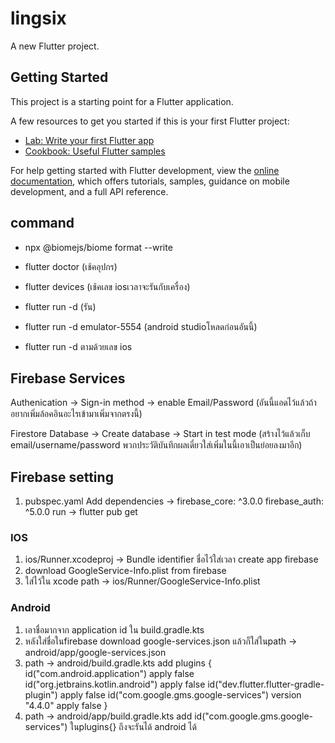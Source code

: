 # lingsix

A new Flutter project.

## Getting Started

This project is a starting point for a Flutter application.

A few resources to get you started if this is your first Flutter project:

- [Lab: Write your first Flutter app](https://docs.flutter.dev/get-started/codelab)
- [Cookbook: Useful Flutter samples](https://docs.flutter.dev/cookbook)

For help getting started with Flutter development, view the
[online documentation](https://docs.flutter.dev/), which offers tutorials,
samples, guidance on mobile development, and a full API reference.



## command
- npx @biomejs/biome format --write

- flutter doctor (เช้คอุปกร)
- flutter devices (เช้คเลข iosเวลาจะรันกับเครื่อง)
- flutter run -d (รัน)
- flutter run -d emulator-5554 (android studioโหลดก่อนอันนี้)
- flutter run -d ตามด้วยเลข ios


## Firebase Services
Authenication -> Sign-in method -> enable Email/Password 
(อันนี้แอดไว้แล้วถ้าอยากเพิ่มล้อคอินอะไรเข้ามาเพิ่มจากตรงนี้)

Firestore Database -> Create database -> Start in test mode
(สร้างไว้แล้วเก็บ email/username/password พวกประวัติบันทึกผลเดี๋ยวใส่เพิ่มในนี้เอาเป็นย่อยลงมาอีก)

## Firebase setting
1) pubspec.yaml
Add dependencies -> firebase_core: ^3.0.0
firebase_auth: ^5.0.0
run -> flutter pub get

### IOS
1) ios/Runner.xcodeproj -> Bundle identifier 
ชื่อไว้ใส่เวลา create app firebase
2) download 
GoogleService-Info.plist 
from firebase
3) ใส่ไว้ใน xcode 
path ->
ios/Runner/GoogleService-Info.plist

### Android
1) เอาชื่อมากจาก application id ใน build.gradle.kts 
2) หลังใส่ชื่อในfirebase download google-services.json 
แล้วก็ใส่ในpath -> android/app/google-services.json
3) path -> android/build.gradle.kts add
    plugins {
    id("com.android.application") apply false
    id("org.jetbrains.kotlin.android") apply false
    id("dev.flutter.flutter-gradle-plugin") apply false
    id("com.google.gms.google-services") version "4.4.0" apply false
}
4) path -> android/app/build.gradle.kts
add id("com.google.gms.google-services") ในplugins{}
ถึงจะรันได้ android ได้
